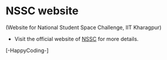 # NSSC website
(Website for National Student Space Challenge, IIT Kharagpur)

* Visit the official website of [NSSC](http://nssc.in/) for more details. 

[-HappyCoding-]
